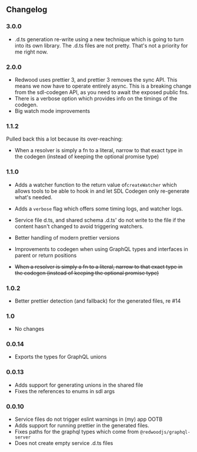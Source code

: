 ## Changelog

### 3.0.0

- .d.ts generation re-write using a new technique which is going to turn into its own library. The .d.ts files are not pretty. That's not a priority for me right now.

### 2.0.0

- Redwood uses prettier 3, and prettier 3 removes the sync API. This means we now have to operate entirely async. This is a breaking change from the sdl-codegen API, as you need to await the exposed public fns.
- There is a verbose option which provides info on the timings of the codegen.
- Big watch mode improvements

### 1.1.2

Pulled back this a lot because its over-reaching:

- When a resolver is simply a fn to a literal, narrow to that exact type in the codegen (instead of keeping the optional promise type)

### 1.1.0

- Adds a watcher function to the return value of`createWatcher` which allows tools to be able to hook in and let SDL Codegen only re-generate what's needed.

- Adds a `verbose` flag which offers some timing logs, and watcher logs.

- Service file d.ts, and shared schema .d.ts' do not write to the file if the content hasn't changed to avoid triggering watchers.

- Better handling of modern prettier versions

- Improvements to codegen when using GraphQL types and interfaces in parent or return positions

- ~~When a resolver is simply a fn to a literal, narrow to that exact type in the codegen (instead of keeping the optional promise type)~~

### 1.0.2

- Better prettier detection (and fallback) for the generated files, re #14

### 1.0

- No changes

### 0.0.14

- Exports the types for GraphQL unions

### 0.0.13

- Adds support for generating unions in the shared file
- Fixes the references to enums in sdl args

### 0.0.10

- Service files do not trigger eslint warnings in (my) app OOTB
- Adds support for running prettier in the generated files.
- Fixes paths for the graphql types which come from `@redwoodjs/graphql-server`
- Does not create empty service .d.ts files
